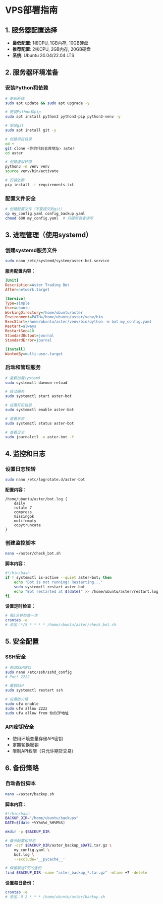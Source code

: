 # VPS部署指南

## 1. 服务器配置选择
- **最低配置**: 1核CPU, 1GB内存, 10GB硬盘
- **推荐配置**: 2核CPU, 2GB内存, 20GB硬盘
- **系统**: Ubuntu 20.04/22.04 LTS

## 2. 服务器环境准备

### 安装Python和依赖
```bash
# 更新系统
sudo apt update && sudo apt upgrade -y

# 安装Python和pip
sudo apt install python3 python3-pip python3-venv -y

# 安装git
sudo apt install git -y

# 创建项目目录
cd ~
git clone <你的代码仓库地址> aster
cd aster

# 创建虚拟环境
python3 -m venv venv
source venv/bin/activate

# 安装依赖
pip install -r requirements.txt
```

### 配置文件安全
```bash
# 创建配置文件（不要提交到git）
cp my_config.yaml config_backup.yaml
chmod 600 my_config.yaml  # 只限所有者读写
```

## 3. 进程管理（使用systemd）

### 创建systemd服务文件
```bash
sudo nano /etc/systemd/system/aster-bot.service
```

**服务配置内容：**
```ini
[Unit]
Description=Aster Trading Bot
After=network.target

[Service]
Type=simple
User=ubuntu
WorkingDirectory=/home/ubuntu/aster
Environment=PATH=/home/ubuntu/aster/venv/bin
ExecStart=/home/ubuntu/aster/venv/bin/python -m bot my_config.yaml
Restart=always
RestartSec=10
StandardOutput=journal
StandardError=journal

[Install]
WantedBy=multi-user.target
```

### 启动和管理服务
```bash
# 重新加载systemd
sudo systemctl daemon-reload

# 启动服务
sudo systemctl start aster-bot

# 设置开机自启
sudo systemctl enable aster-bot

# 查看状态
sudo systemctl status aster-bot

# 查看日志
sudo journalctl -u aster-bot -f
```

## 4. 监控和日志

### 设置日志轮转
```bash
sudo nano /etc/logrotate.d/aster-bot
```

**配置内容：**
```
/home/ubuntu/aster/bot.log {
    daily
    rotate 7
    compress
    missingok
    notifempty
    copytruncate
}
```

### 创建监控脚本
```bash
nano ~/aster/check_bot.sh
```

**脚本内容：**
```bash
#!/bin/bash
if ! systemctl is-active --quiet aster-bot; then
    echo "Bot is not running! Restarting..."
    sudo systemctl restart aster-bot
    echo "Bot restarted at $(date)" >> /home/ubuntu/aster/restart.log
fi
```

**设置定时检查：**
```bash
# 每5分钟检查一次
crontab -e
# 添加：*/5 * * * * /home/ubuntu/aster/check_bot.sh
```

## 5. 安全配置

### SSH安全
```bash
# 修改SSH端口
sudo nano /etc/ssh/sshd_config
# Port 2222

# 重启SSH
sudo systemctl restart ssh

# 设置防火墙
sudo ufw enable
sudo ufw allow 2222
sudo ufw allow from 你的IP地址
```

### API密钥安全
- 使用环境变量存储API密钥
- 定期轮换密钥
- 限制API权限（只允许期货交易）

## 6. 备份策略

### 自动备份脚本
```bash
nano ~/aster/backup.sh
```

**脚本内容：**
```bash
#!/bin/bash
BACKUP_DIR="/home/ubuntu/backups"
DATE=$(date +%Y%m%d_%H%M%S)

mkdir -p $BACKUP_DIR

# 备份配置和日志
tar -czf $BACKUP_DIR/aster_backup_$DATE.tar.gz \
    my_config.yaml \
    bot.log \
    --exclude='__pycache__'

# 保留最近7天的备份
find $BACKUP_DIR -name "aster_backup_*.tar.gz" -mtime +7 -delete
```

**设置每日备份：**
```bash
crontab -e
# 添加：0 2 * * * /home/ubuntu/aster/backup.sh
```